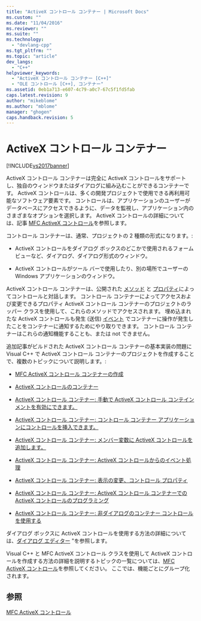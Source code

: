 ```yaml
---
title: "ActiveX コントロール コンテナー | Microsoft Docs"
ms.custom: ""
ms.date: "11/04/2016"
ms.reviewer: ""
ms.suite: ""
ms.technology: 
  - "devlang-cpp"
ms.tgt_pltfrm: ""
ms.topic: "article"
dev_langs: 
  - "C++"
helpviewer_keywords: 
  - "ActiveX コントロール コンテナー [C++]"
  - "OLE コントロール [C++], コンテナー"
ms.assetid: 0eb1a713-e607-4c79-a0c7-67c5f1fd5fab
caps.latest.revision: 9
author: "mikeblome"
ms.author: "mblome"
manager: "ghogen"
caps.handback.revision: 5
---
```

# ActiveX コントロール コンテナー
[!INCLUDE[vs2017banner](../assembler/inline/includes/vs2017banner.md)]

ActiveX コントロール コンテナーは完全に ActiveX コントロールをサポートし、独自のウィンドウまたはダイアログに組み込むことができるコンテナーです。  ActiveX コントロールは、多くの開発プロジェクトで使用できる再利用可能なソフトウェア要素です。  コントロールは、アプリケーションのユーザーがデータベースにアクセスできるように、データを監視し、アプリケーション内のさまざまなオプションを選択します。  ActiveX コントロールの詳細については、記事 [MFC ActiveX コントロール](../mfc/mfc-activex-controls.md)を参照します。  
  
 コントロール コンテナーは、通常、プロジェクトの 2 種類の形式になります。:  
  
-   ActiveX コントロールをダイアログ ボックスのどこかで使用されるフォーム ビューなど、ダイアログ、ダイアログ形式のウィンドウ。  
  
-   ActiveX コントロールがツール バーで使用したり、別の場所でユーザーの Windows アプリケーションのウィンドウ。  
  
 ActiveX コントロール コンテナーは、公開された [メソッド](../mfc/mfc-activex-controls-methods.md) と [プロパティ](../mfc/mfc-activex-controls-properties.md)によってコントロールと対話します。  コントロール コンテナーによってアクセスおよび変更できるプロパティ ActiveX コントロール コンテナーのプロジェクトのラッパー クラスを使用して、これらのメソッドでアクセスされます。  埋め込まれたな ActiveX コントロールも発生 \(送信\) [イベント](../mfc/mfc-activex-controls-events.md) でコンテナーに操作が発生したことをコンテナーに通知するためにやり取りできます。  コントロール コンテナーはこれらの通知機能することも、または not できません。  
  
 追加記事がビルドされた ActiveX コントロール コンテナーの基本実装の問題に Visual C\+\+ で ActiveX コントロール コンテナーのプロジェクトを作成することで、複数のトピックについて説明します。:  
  
-   [MFC ActiveX コントロール コンテナーの作成](../mfc/reference/creating-an-mfc-activex-control-container.md)  
  
-   [ActiveX コントロールのコンテナー](../Topic/Containers%20for%20ActiveX%20Controls.md)  
  
-   [ActiveX コントロール コンテナー: 手動で ActiveX コントロール コンテインメントを有効にできます。](../Topic/ActiveX%20Control%20Containers:%20Manually%20Enabling%20ActiveX%20Control%20Containment.md)  
  
-   [ActiveX コントロール コンテナー: コントロール コンテナー アプリケーションにコントロールを挿入できます。](../mfc/inserting-a-control-into-a-control-container-application.md)  
  
-   [ActiveX コントロール コンテナー: メンバー変数に ActiveX コントロールを追加します。](../mfc/activex-control-containers-connecting-an-activex-control-to-a-member-variable.md)  
  
-   [ActiveX コントロール コンテナー: ActiveX コントロールからのイベント処理](../mfc/activex-control-containers-handling-events-from-an-activex-control.md)  
  
-   [ActiveX コントロール コンテナー: 表示の変更、コントロール プロパティ](../mfc/activex-control-containers-viewing-and-modifying-control-properties.md)  
  
-   [ActiveX コントロール コンテナー: ActiveX コントロール コンテナーでの ActiveX コントロールのプログラミング](../mfc/programming-activex-controls-in-a-activex-control-container.md)  
  
-   [ActiveX コントロール コンテナー: 非ダイアログのコンテナー コントロールを使用する](../Topic/ActiveX%20Control%20Containers:%20Using%20Controls%20in%20a%20Non-Dialog%20Container.md)  
  
 ダイアログ ボックスに ActiveX コントロールを使用する方法の詳細については、[ダイアログ エディター](../mfc/dialog-editor.md) "を参照します。  
  
 Visual C\+\+ と MFC ActiveX コントロール クラスを使用して ActiveX コントロールを作成する方法の詳細を説明するトピックの一覧については、[MFC ActiveX コントロール](../mfc/mfc-activex-controls.md)を参照してください。  ここでは、機能ごとにグループ化されます。  
  
## 参照  
 [MFC ActiveX コントロール](../mfc/mfc-activex-controls.md)